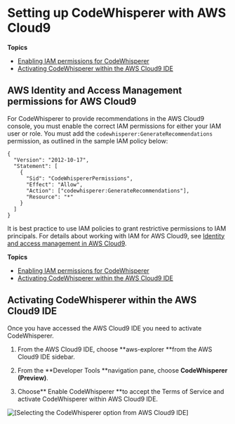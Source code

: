 # Setting up CodeWhisperer with AWS Cloud9<a name="codewhisperer-setup"></a>

**Topics**
+ [Enabling IAM permissions for CodeWhisperer](#codewhisperer-IAM-policies)
+ [Activating CodeWhisperer within the AWS Cloud9 IDE](#codewhisperer-activation)

## AWS Identity and Access Management permissions for AWS Cloud9<a name="codewhisperer-IAM-policies"></a>

 For CodeWhisperer to provide recommendations in the AWS Cloud9 console, you must enable the correct IAM permissions for either your IAM user or role\. You must add the `codewhisperer:GenerateRecommendations` permission, as outlined in the sample IAM policy below: 

```
{
  "Version": "2012-10-17",
  "Statement": [
    {
      "Sid": "CodeWhispererPermissions",
      "Effect": "Allow",
      "Action": ["codewhisperer:GenerateRecommendations"],
      "Resource": "*"
    }
  ]
}
```

It is best practice to use IAM policies to grant restrictive permissions to IAM principals\. For details about working with IAM for AWS Cloud9, see [Identity and access management in AWS Cloud9](security-iam.md#security-iam.title)\.

**Topics**
+ [Enabling IAM permissions for CodeWhisperer](#codewhisperer-IAM-policies)
+ [Activating CodeWhisperer within the AWS Cloud9 IDE](#codewhisperer-activation)

## Activating CodeWhisperer within the AWS Cloud9 IDE<a name="codewhisperer-activation"></a>

Once you have accessed the AWS Cloud9 IDE you need to activate CodeWhisperer\.

1. From the AWS Cloud9 IDE, choose **aws\-explorer **from the AWS Cloud9 IDE sidebar\.

1. From the **Developer Tools **navigation pane, choose **CodeWhisperer \(Preview\)**\.

1. Choose** Enable CodeWhisperer **to accept the Terms of Service and activate CodeWhisperer within AWS Cloud9 IDE\.

![\[Selecting the CodeWhisperer option from AWS Cloud9 IDE\]](http://docs.aws.amazon.com/cloud9/latest/user-guide/images/codewhisperer-activate.png)